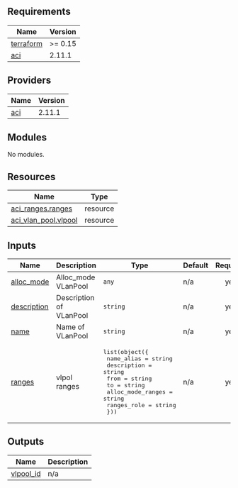 <!-- BEGIN_TF_DOCS -->
## Requirements

| Name | Version |
|------|---------|
| <a name="requirement_terraform"></a> [terraform](#requirement\_terraform) | >= 0.15 |
| <a name="requirement_aci"></a> [aci](#requirement\_aci) | 2.11.1 |

## Providers

| Name | Version |
|------|---------|
| <a name="provider_aci"></a> [aci](#provider\_aci) | 2.11.1 |

## Modules

No modules.

## Resources

| Name | Type |
|------|------|
| [aci_ranges.ranges](https://registry.terraform.io/providers/ciscodevnet/aci/2.11.1/docs/resources/ranges) | resource |
| [aci_vlan_pool.vlpool](https://registry.terraform.io/providers/ciscodevnet/aci/2.11.1/docs/resources/vlan_pool) | resource |

## Inputs

| Name | Description | Type | Default | Required |
|------|-------------|------|---------|:--------:|
| <a name="input_alloc_mode"></a> [alloc\_mode](#input\_alloc\_mode) | Alloc\_mode VLanPool | `any` | n/a | yes |
| <a name="input_description"></a> [description](#input\_description) | Description of VLanPool | `string` | n/a | yes |
| <a name="input_name"></a> [name](#input\_name) | Name of VLanPool | `string` | n/a | yes |
| <a name="input_ranges"></a> [ranges](#input\_ranges) | vlpol ranges | <pre>list(object({<br/>    name_alias        = string<br/>    description       = string<br/>    from              = string<br/>    to                = string<br/>    alloc_mode_ranges = string<br/>    ranges_role       = string<br/>  }))</pre> | n/a | yes |

## Outputs

| Name | Description |
|------|-------------|
| <a name="output_vlpool_id"></a> [vlpool\_id](#output\_vlpool\_id) | n/a |
<!-- END_TF_DOCS -->